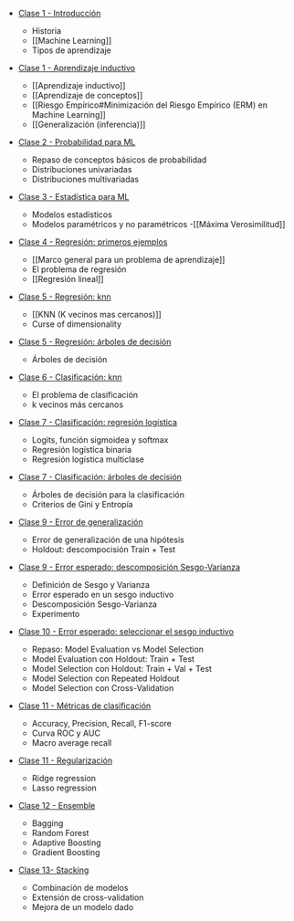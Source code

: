 - [Clase 1 - Introducción](https://aulas.ort.edu.uy/mod/resource/view.php?id=443664)
    
    - Historia
    - [[Machine Learning]]
    - Tipos de aprendizaje

- [Clase 1 - Aprendizaje inductivo](https://aulas.ort.edu.uy/mod/resource/view.php?id=443666)
    
    - [[Aprendizaje inductivo]]
    - [[Aprendizaje de conceptos]]
    - [[Riesgo Empírico#Minimización del Riesgo Empírico (ERM) en Machine Learning]]
    - [[Generalización (inferencia)]]

- [Clase 2 - Probabilidad para ML](https://aulas.ort.edu.uy/mod/resource/view.php?id=444924)
    
    - Repaso de conceptos básicos de probabilidad
    - Distribuciones univariadas
    - Distribuciones multivariadas
    
- [Clase 3 - Estadística para ML](https://aulas.ort.edu.uy/mod/resource/view.php?id=446288)
    
    - Modelos estadísticos
    - Modelos paramétricos y no paramétricos
    -[[Máxima Verosimilitud]]
    
- [Clase 4 - Regresión: primeros ejemplos](https://aulas.ort.edu.uy/mod/resource/view.php?id=447929)
    
    - [[Marco general para un problema de aprendizaje]]
    - El problema de regresión
    - [[Regresión lineal]]
    
- [Clase 5 - Regresión: knn](https://aulas.ort.edu.uy/mod/resource/view.php?id=449973)
    
    - [[KNN (K vecinos mas cercanos)]]
    - Curse of dimensionality
    
- [Clase 5 - Regresión: árboles de decisión](https://aulas.ort.edu.uy/mod/resource/view.php?id=449975)
    
    - Árboles de decisión
    
- [Clase 6 - Clasificación: knn](https://aulas.ort.edu.uy/mod/resource/view.php?id=451426)
    
    - El problema de clasificación
    - k vecinos más cercanos
    
- [Clase 7 - Clasificación: regresión logística](https://aulas.ort.edu.uy/mod/resource/view.php?id=452523)
    
    - Logits, función sigmoidea y softmax
    - Regresión logística binaria
    - Regresión logística multiclase
    
- [Clase 7 - Clasificación: árboles de decisión](https://aulas.ort.edu.uy/mod/resource/view.php?id=452524)
    
    - Árboles de decisión para la clasificación
    - Criterios de Gini y Entropía
    
- [Clase 9 - Error de generalización](https://aulas.ort.edu.uy/mod/resource/view.php?id=455019)
    
    - Error de generalización de una hipótesis
    - Holdout: descompocisión Train + Test
    
- [Clase 9 - Error esperado: descomposición Sesgo-Varianza](https://aulas.ort.edu.uy/mod/resource/view.php?id=455020)
    
    - Definición de Sesgo y Varianza
    - Error esperado en un sesgo inductivo
    - Descomposición Sesgo-Varianza
    - Experimento 
    
- [Clase 10 - Error esperado: seleccionar el sesgo inductivo](https://aulas.ort.edu.uy/mod/resource/view.php?id=456279)
    
    - Repaso: Model Evaluation vs Model Selection
    - Model Evaluation con Holdout: Train + Test
    - Model Selection con Holdout: Train + Val + Test
    - Model Selection con Repeated Holdout
    - Model Selection con Cross-Validation
    
- [Clase 11 - Métricas de clasificación](https://aulas.ort.edu.uy/mod/resource/view.php?id=457514)
    
    - Accuracy, Precision, Recall, F1-score
    - Curva ROC y AUC
    - Macro average recall
    
- [Clase 11 - Regularización](https://aulas.ort.edu.uy/mod/resource/view.php?id=457515)
    
    - Ridge regression
    - Lasso regression
    
- [Clase 12 - Ensemble](https://aulas.ort.edu.uy/mod/resource/view.php?id=458714)
    
    - Bagging
    - Random Forest
    - Adaptive Boosting
    - Gradient Boosting
    
- [Clase 13- Stacking](https://aulas.ort.edu.uy/mod/resource/view.php?id=460764)
    
    - Combinación de modelos
    - Extensión de cross-validation
    - Mejora de un modelo dado